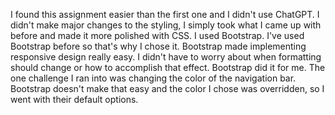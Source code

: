 I found this assignment easier than the first one and I didn't use ChatGPT. I didn't make major changes to the styling, I simply took what I came up with before and made it more polished with CSS. I used Bootstrap. I've used Bootstrap before so that's why I chose it. Bootstrap made implementing responsive design really easy. I didn't have to worry about when formatting should change or how to accomplish that effect. Bootstrap did it for me. The one challenge I ran into was changing the color of the navigation bar. Bootstrap doesn't make that easy and the color I chose was overridden, so I went with their default options.